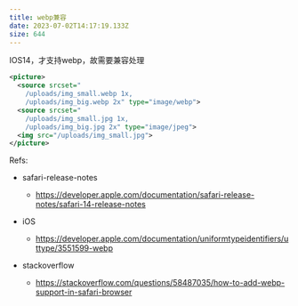 ```yaml
---
title: webp兼容
date: 2023-07-02T14:17:19.133Z
size: 644
---
```

IOS14，才支持webp，故需要兼容处理

```xml
<picture>
  <source srcset="
    /uploads/img_small.webp 1x,
    /uploads/img_big.webp 2x" type="image/webp">
  <source srcset="
    /uploads/img_small.jpg 1x, 
    /uploads/img_big.jpg 2x" type="image/jpeg">
  <img src="/uploads/img_small.jpg">
</picture>
```



Refs:

- safari-release-notes
  - https://developer.apple.com/documentation/safari-release-notes/safari-14-release-notes

- iOS
  - https://developer.apple.com/documentation/uniformtypeidentifiers/uttype/3551599-webp

- stackoverflow
  - https://stackoverflow.com/questions/58487035/how-to-add-webp-support-in-safari-browser


